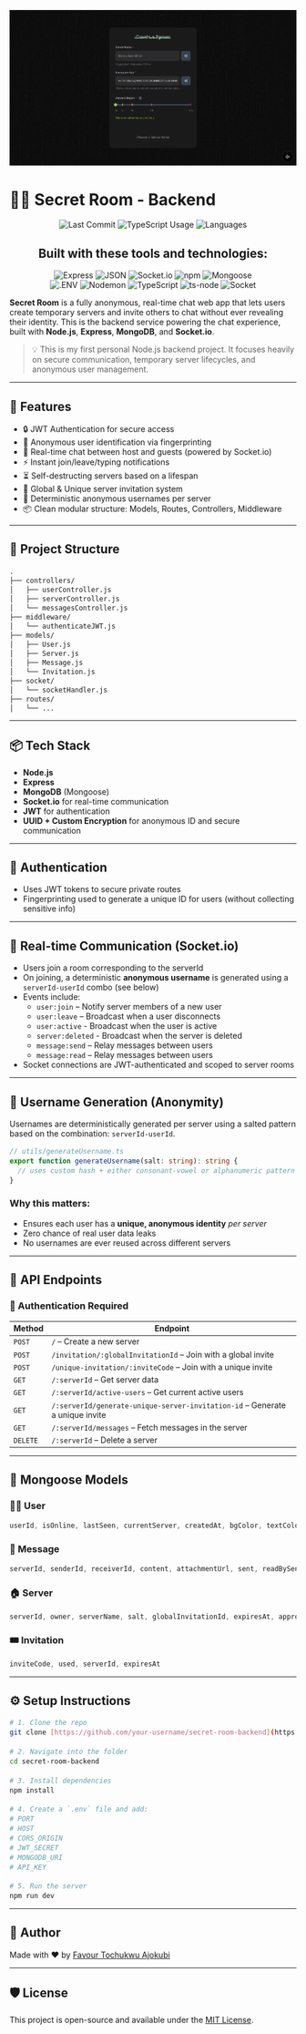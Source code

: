![Project Snapshot](https://github.com/fabiconcept/secret-room-backend/blob/main/image.png)
# 🕵️‍♂️ Secret Room - Backend

<div align="center" style="maargin: 2rem 0;">
  <div>
    <img src="https://img.shields.io/badge/last_commit-last_friday-blue?style=flat-square&logo=git" alt="Last Commit" />
    <img src="https://img.shields.io/badge/typescript-100.0%25-blue?style=flat-square&logo=typescript" alt="TypeScript Usage" />
    <img src="https://img.shields.io/badge/languages-1-blue?style=flat-square" alt="Languages" />
  </div>

  <h2>Built with these tools and technologies:</h2>

  <div>
    <img src="https://img.shields.io/badge/-Express-black?style=flat-square&logo=express" alt="Express" />
    <img src="https://img.shields.io/badge/-JSON-black?style=flat-square&logo=json" alt="JSON" />
    <img src="https://img.shields.io/badge/-Socket.io-black?style=flat-square&logo=socket.io" alt="Socket.io" />
    <img src="https://img.shields.io/badge/-npm-cb3837?style=flat-square&logo=npm" alt="npm" />
    <img src="https://img.shields.io/badge/-Mongoose-red?style=flat-square&logo=mongodb" alt="Mongoose" />
  </div>
  
  <div>
    <img src="https://img.shields.io/badge/-.ENV-ECD53F?style=flat-square&logo=dotenv" alt=".ENV" />
    <img src="https://img.shields.io/badge/-Nodemon-76D04B?style=flat-square&logo=nodemon" alt="Nodemon" />
    <img src="https://img.shields.io/badge/-TypeScript-3178C6?style=flat-square&logo=typescript" alt="TypeScript" />
    <img src="https://img.shields.io/badge/-ts--node-3178C6?style=flat-square&logo=ts-node" alt="ts-node" />
    <img src="https://img.shields.io/badge/-Socket-8A2BE2?style=flat-square&logo=socket.io" alt="Socket" />
  </div>
</div>

**Secret Room** is a fully anonymous, real-time chat web app that lets users create temporary servers and invite others to chat without ever revealing their identity. This is the backend service powering the chat experience, built with **Node.js**, **Express**, **MongoDB**, and **Socket.io**.

> 💡 This is my first personal Node.js backend project. It focuses heavily on secure communication, temporary server lifecycles, and anonymous user management.

---

## 🚀 Features

- 🔒 JWT Authentication for secure access  
- 🧠 Anonymous user identification via fingerprinting  
- 💬 Real-time chat between host and guests (powered by Socket.io)  
- ⚡ Instant join/leave/typing notifications  
- ⏳ Self-destructing servers based on a lifespan  
- 📨 Global & Unique server invitation system  
- 👻 Deterministic anonymous usernames per server  
- 📦 Clean modular structure: Models, Routes, Controllers, Middleware  

---

## 📁 Project Structure

```
.
├── controllers/
│   ├── userController.js
│   ├── serverController.js
│   └── messagesController.js
├── middleware/
│   └── authenticateJWT.js
├── models/
│   ├── User.js
│   ├── Server.js
│   ├── Message.js
│   └── Invitation.js
├── socket/
│   └── socketHandler.js
├── routes/
│   └── ...
```

---

## 📦 Tech Stack

- **Node.js**
- **Express**
- **MongoDB** (Mongoose)
- **Socket.io** for real-time communication
- **JWT** for authentication
- **UUID + Custom Encryption** for anonymous ID and secure communication

---

## 🔐 Authentication

- Uses JWT tokens to secure private routes  
- Fingerprinting used to generate a unique ID for users (without collecting sensitive info)  

---

## 💬 Real-time Communication (Socket.io)

- Users join a room corresponding to the serverId  
- On joining, a deterministic **anonymous username** is generated using a `serverId-userId` combo (see below)  
- Events include:
  - `user:join` – Notify server members of a new user
  - `user:leave` – Broadcast when a user disconnects
  - `user:active` - Broadcast when the user is active
  - `server:deleted` - Broadcast when the server is deleted
  - `message:send` – Relay messages between users
  - `message:read` – Relay messages between users
- Socket connections are JWT-authenticated and scoped to server rooms

---

## 👻 Username Generation (Anonymity)

Usernames are deterministically generated per server using a salted pattern based on the combination: `serverId-userId`.

```ts
// utils/generateUsername.ts
export function generateUsername(salt: string): string {
  // uses custom hash + either consonant-vowel or alphanumeric pattern
}
```

### Why this matters:
- Ensures each user has a **unique, anonymous identity** _per server_  
- Zero chance of real user data leaks  
- No usernames are ever reused across different servers  

---

## 🧪 API Endpoints

### 🔐 Authentication Required

| Method | Endpoint |
|--------|----------|
| `POST` | `/` – Create a new server |
| `POST` | `/invitation/:globalInvitationId` – Join with a global invite |
| `POST` | `/unique-invitation/:inviteCode` – Join with a unique invite |
| `GET`  | `/:serverId` – Get server data |
| `GET`  | `/:serverId/active-users` – Get current active users |
| `GET`  | `/:serverId/generate-unique-server-invitation-id` – Generate a unique invite |
| `GET`  | `/:serverId/messages` – Fetch messages in the server |
| `DELETE` | `/:serverId` – Delete a server |

---

## 🧬 Mongoose Models

### 🧑‍💻 User
```ts
userId, isOnline, lastSeen, currentServer, createdAt, bgColor, textColor
```

### 💬 Message
```ts
serverId, senderId, receiverId, content, attachmentUrl, sent, readBySender, readByReceiver
```

### 🏠 Server
```ts
serverId, owner, serverName, salt, globalInvitationId, expiresAt, approvedUsers, allUsers
```

### 🎟️ Invitation
```ts
inviteCode, used, serverId, expiresAt
```

---

## ⚙️ Setup Instructions

```bash
# 1. Clone the repo
git clone [https://github.com/your-username/secret-room-backend](https://github.com/fabiconcept/secret-room-backend.git)

# 2. Navigate into the folder
cd secret-room-backend

# 3. Install dependencies
npm install

# 4. Create a `.env` file and add:
# PORT
# HOST
# CORS_ORIGIN
# JWT_SECRET
# MONGODB_URI
# API_KEY

# 5. Run the server
npm run dev
```


---

## 🙌 Author

Made with ❤️ by [Favour Tochukwu Ajokubi](https://github.com/FavourBE)

---

## 🛡️ License

This project is open-source and available under the [MIT License](LICENSE).
